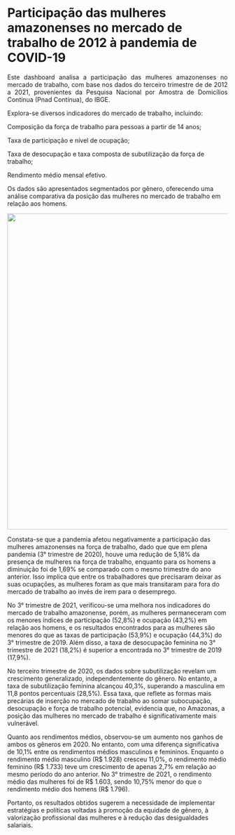 # Participação das mulheres amazonenses no mercado de trabalho de 2012 à pandemia de COVID-19

<p align="justify">
Este dashboard analisa a participação das mulheres amazonenses no mercado de trabalho, com base nos dados do terceiro trimestre de de 2012 a 2021, provenientes da Pesquisa Nacional por Amostra de Domicílios Contínua (Pnad Contínua), do IBGE.

Explora-se diversos indicadores do mercado de trabalho, incluindo:

Composição da força de trabalho para pessoas a partir de 14 anos;

Taxa de participação e nível de ocupação;

Taxa de desocupação e taxa composta de subutilização da força de trabalho;

Rendimento médio mensal efetivo.

Os dados são apresentados segmentados por gênero, oferecendo uma análise comparativa da posição das mulheres no mercado de trabalho em relação aos homens.
<p>
<div align="center">
<img height="720" width="1280" src="https://github.com/user-attachments/assets/53462d3f-fe65-477c-91a1-b1533abd346e">
</div>

<p align="justify">

Constata-se que a pandemia afetou negativamente a participação das mulheres amazonenses na força de trabalho, dado que que em plena pandemia (3° trimestre de 2020), houve uma redução de 5,18% da presença de mulheres na força de trabalho, enquanto para os homens a diminuição foi de 1,69% se comparado com o mesmo trimestre do ano anterior. Isso implica que entre os trabalhadores que precisaram deixar as suas ocupações, as mulheres foram as que mais transitaram para fora do mercado de trabalho ao invés de irem para o desemprego. 

No 3° trimestre de 2021, verificou-se uma melhora nos indicadores do mercado de trabalho amazonense, porém, as mulheres permaneceram com os menores índices de participação (52,8%) e ocupação (43,2%) em relação aos homens, e os resultados encontrados para as mulheres são menores do que as taxas de participação (53,9%) e ocupação (44,3%) do 3° trimestre de 2019. Além disso, a taxa de desocupação feminina no 3° trimestre de 2021 (18,2%) é superior a encontrada no 3° trimestre de 2019 (17,9%).

No terceiro trimestre de 2020, os dados sobre subutilização revelam um crescimento generalizado, independentemente do gênero. No entanto, a taxa de subutilização feminina alcançou 40,3%, superando a masculina em 11,8 pontos percentuais (28,5%). Essa taxa, que reflete as formas mais precárias de inserção no mercado de trabalho ao somar subocupação, desocupação e força de trabalho potencial, evidencia que, no Amazonas, a posição das mulheres no mercado de trabalho é significativamente mais vulnerável.

Quanto aos rendimentos médios, observou-se um aumento nos ganhos de ambos os gêneros em 2020. No entanto, com uma diferença significativa de 10,1% entre os rendimentos médios masculinos e femininos. Enquanto o rendimento médio masculino (R$ 1.928) cresceu 11,0%, o rendimento médio feminino (R$ 1.733) teve um crescimento de apenas 2,7% em relação ao mesmo período do ano anterior. No 3° trimestre de 2021, o rendimento médio das mulheres foi de R$ 1.603, sendo 10,75% menor do que o rendimento médio dos homens (R$ 1.796).

Portanto, os resultados obtidos sugerem a necessidade de implementar estratégias e políticas voltadas à promoção da equidade de gênero, à valorização profissional das mulheres e à redução das desigualdades salariais.
<p>
